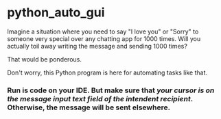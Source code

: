 # python_auto_gui

Imagine a situation where you need to say "I love you" or "Sorry" to someone very special over any chatting app for 1000 times. Will you actually toil away writing the message and sending 1000 times?  
  
That would be ponderous.  
  
Don't worry, this Python program is here for automating tasks like that.  
  
### Run is code on your IDE. But make sure that _your cursor is on the message input text field of the intendent recipient_. Otherwise, the message will be sent elsewhere.
